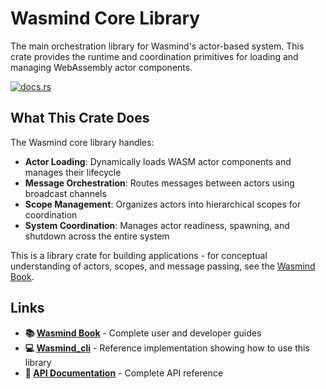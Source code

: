 # Wasmind Core Library

The main orchestration library for Wasmind's actor-based system. This crate provides the runtime and coordination primitives for loading and managing WebAssembly actor components.

[![docs.rs](https://docs.rs/Wasmind/badge.svg)](https://docs.rs/Wasmind)

## What This Crate Does

The Wasmind core library handles:
- **Actor Loading**: Dynamically loads WASM actor components and manages their lifecycle
- **Message Orchestration**: Routes messages between actors using broadcast channels
- **Scope Management**: Organizes actors into hierarchical scopes for coordination
- **System Coordination**: Manages actor readiness, spawning, and shutdown across the entire system

This is a library crate for building applications - for conceptual understanding of actors, scopes, and message passing, see the [Wasmind Book](../../docs/concepts.md).

## Links

- **📚 [Wasmind Book](../../docs/)** - Complete user and developer guides
- **💻 [Wasmind_cli](../Wasmind_cli/)** - Reference implementation showing how to use this library
- **📖 [API Documentation](https://docs.rs/Wasmind)** - Complete API reference